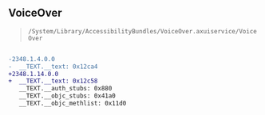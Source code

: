 ## VoiceOver

> `/System/Library/AccessibilityBundles/VoiceOver.axuiservice/VoiceOver`

```diff

-2348.1.4.0.0
-  __TEXT.__text: 0x12ca4
+2348.1.14.0.0
+  __TEXT.__text: 0x12c58
   __TEXT.__auth_stubs: 0x880
   __TEXT.__objc_stubs: 0x41a0
   __TEXT.__objc_methlist: 0x11d0

```
